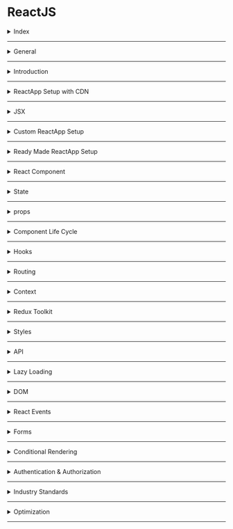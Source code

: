 # ReactJS


<details>
<summary>Index</summary>

## Index
* General
* Introduction
* ReactApp Setup with CDN
* JSX
* Custom ReactApp Setup
* Ready Made ReactApp Setup
* React Component
* State
* props
* Component Life Cycle
* Hooks
* Routing
* Context
* Redux Toolkit
* Styles
* API
* Lazy Loading
* DOM
* React Events
* Forms
* Conditional Rendering
* Authentication & Authorization
* Industry Standards
* Optimization

</details>

---

<details>
<summary>General</summary>

## General

### Emmet
* Emmet is a tool that helps developers write and edit code faster. 
* It provides shortcuts that expand into full blocks of code with a simple command.
* Show the Suggestions: __ctrl + spacebar__
![Emmet](./assets/Emmet/emmet.png)

### Chrome Shortcuts : 
`ctrl + shift + j => open console `
`F12 => close console`

</details>

---

<details>
<summary>Introduction</summary>

## Introduction

### ReactJS
* __ReactJS__ is an open-source JavaScript library. It was developed by Facebook. 
* React code written by Facebook developers, and maintained by Facebook.
* React is used to building __User Interfaces__.  
* we can create __Single Page Applications (SPA)__ by using ReactJS.
* React allows us to create __reusable components__ and __Composable Components__. 
* React at the end of the day is just Javascript.

### Advantages of ReactJS
 * Open Source
 * Easy to Learn
 * Large Community
 * SPA Applications
 * Reusable & Composable components
 * Virtual DOM

### React Version
* Now I am using latest version.
* `react@18.2.0`

### How can you confirm React is a Javascript Library?
* React Code is written in Javascript.
* React CDN code is plain JavaScript, so ReactJS is a JavaScript library.
* This is React CDN code -> You can observe the entire code in JS.
![React CDN](./assets/Introduction/react-cdn-code.png)

</details>

---

<details>
<summary>ReactApp Setup with CDN</summary>

## ReactApp Setup with CDN

### Running Javascript in HTML
* We can run JavaScript in HTML using the HTML `<script>` element. It is used to include JavaScript in HTML.
* Here the __type__ attribute specifies the type of the `<script>`.

```html
<!DOCTYPE html>
<html>
<head>
    <title>My Web Page</title>
</head>
<body>
    <div id="root"></div>

    <!-- JS Code -->
    <script type="text/javascript">
        const rootElement = document.getElementById("root");

        const element = document.createElement("h1");
        element.textContent = "Hello World!";
        element.classList.add("greeting");
        console.log(element);

        rootElement.appendChild(element);
    </script>

</body>
</html>
```

### Running External Javascript in HTML
* To include an external JavaScript file in HTML, we can use the HTML `<script>` element with the attribute `src`.
* The __src__ attribute specifies the path of an external JS file.

```html index.html
<!DOCTYPE html>
<html>
<head>
    <title>My Web Page</title>
</head>
<body>
    <div id="root"></div>

    <!--JS Code-->
    <script type="text/javascript" src="./index.js"></script>

</body>
</html>
```

```js index.js
    const rootElement = document.getElementById("root");

    const element = document.createElement("h1");
    element.textContent = "Hello World!";
    element.classList.add("greeting");
    console.log(element);

    rootElement.appendChild(element);
```

### ReactJS with CDN
__CDN__ stands for __Content Delivery Network__  

* React CDN code is plain JavaScript, so ReactJS is a JavaScript library.
* With React CDNs, browsers understand ReactJS.

```html 
    <!--CDN Links-->
    <script crossorigin src="https://unpkg.com/react@18/umd/react.development.js"></script>  <!--React-->
    <script crossorigin src="https://unpkg.com/react-dom@18/umd/react-dom.development.js"></script> <!--ReactDOM-->
```
* Now we can Write ReactJS code in external js file.

### Why two CDN files?
   * React not only works on browsers, it also works on mobile phones as __React Native__.
   * React works on different places.  

### React Element
* `React.createElement()` method used to create an element using ReactJS.  
* It is similar to the `document.createElement()` method in regular Javascript.
* Syntax : `React.createElement(type, {attributes}, children)`
* type => tag names => `h1`, `div`
* attributes => `className`, `onClick`, `id`
* children => `"Hello World"`, `<h1>Hello Universe</h1>` 
* attributes and children are optional.

```js 
// Heading Element
const Heading = React.createElement("h1", {className: 'greeting'}, "Hello World")
```

### ReactDOM
* __ReactDOM__ connects React to the RealDOM.
* __ReactDOM__ React to interact with the Real DOM.
* `ReactDOM.render()` displays a React element.
* Syntax : `ReactDOM.render(reactElement, container); `

reactElement => What to render 
container => where to render

![ReactDOM](./assets/React%20Setup%20with%20CDN/ReactDOM.jpg)

#### Example 

```js 
/*
// html code

<div id="root">
	<div class="parent">
		<div class="child">
			<h1 class="greeting">Hello World!</h1>
			<h1 class="greeting">Hello Universe!</h1>
		</div>
	</div>
</div>

*/

// what to render => // (type, {attributes}, children)
const heading1 = React.createElement(
	'h1',
	{ className: 'greeting' },
	'Hello World!',
);
const heading2 = React.createElement(
	'h1',
	{ className: 'greeting' },
	'Hello Universe!',
);
const child = React.createElement('div', { className: 'child' }, [
	heading1,
	heading2,
]);
const parent = React.createElement('div', { className: 'parent' }, child);
console.log(parent); // Object

// where to render
const rootElement = document.getElementById('root');

// Create root
const root = ReactDOM.createRoot(rootElement); // It creates the VirtualDOM

// Render
root.render(parent);

```

</details>

---

<details>
<summary>JSX</summary>

## JSX
__JSX__ stands for __JavaScript XML__
* ReactJS introduced a new HTML-like syntax named __JSX__ to create elements. So, JSX makes developers life easier.
* JSX allows us to write HTML-like Syntax in JavaScript without any `React.createElement()` method.
* Web browsers can only read regular JS.
* Browser cannot understand JSX.
* JSX needs to be converted to the regular JS by using __Babel__.
* We can insert the dynamic variable in JSX, but not in HTML.

```js
// JSX Syntax
const element = <h1 className="greeting">Hello World!</h1>;
```

![JSX](./assets/React%20Setup%20with%20CDN/JSX.png)

### Babel
* Babel is a JavaScript transpiler.
* Babel converts JSX into Javascript functions that understand the React. 
* React elements are converted into Regular JS.
* We can write a React component without using JSX also.
* Flow : JSX => React.createElement() -> Object => HTML code

![Babel Workflow](./assets/React%20Setup%20with%20CDN/01-babel.png)

![Babel](./assets/React%20Setup%20with%20CDN/02-babel.png)

```js
// BABEL CDN
<script src="https://unpkg.com/@babel/standalone/babel.min.js"></script>
```

```js 

// Without JSX
const Heading = React.createElement(
	'h1',
	{ className: 'greeting' },
	'Hello World!',
);
```

```js 

// With JSX
const Heading = <h1 className="greeting">Hello World!</h1>
```

### JS Code in JSX
we can use curly braces `{}` to write any JS code inside __JSX__.

```js 
 {/* Single line JSX Comment*/}

{/* 
Multiline JSX Comment
Multiline JSX Comment
*/}

const number = 27;
const calculation = <h1>{100+200}</h1>
const dynamicVariable = <h1>{number}</h1>
const templateLiteral = <h1>{`My age is ${number}`}</h1>

```

### React Fragment 
* __Fragment__ is used to return multiple elements from a React component.
*  __Fragment__ is used to group a list of children without adding extra node to the DOM.  
* The __Fragment__ is an alternate way to return a single JSX element. 
* `<></>` is the shorthand tag for `React.Fragment`. 
* The only difference between `<React.Fragment></React.Fragment>` and `<></>` is that the `<></>` does not support the `key` attribute.

![Fragment](./assets/React%20Setup%20with%20CDN/Fragment.png)

```js 
return (
<React.Fragment>
    <Header/>
    <Body/>
    <Footer/>
</React.Fragment>
)

```

```js 
return(
<>
    <Header/>
    <Body/>
    <Footer/>
</>
)

```

```js 
return(
<>
    <Header/>
    <>
        <SideBar>
        <Body/>
    </>
    <Footer/>
</>
)
```

</details>

--- 

<details>
<summary>Custom ReactApp Setup</summary>

## Custom ReactApp Setup

### npm
* `npm` is a packages' manager.
* Generally we can say  __node package manager__, but it has no abbreviation.
* npm is a standard central repository for all the node packages.
* we can easily install any __Node.js__ package by using the `npm` command followed by the name of the package.  
* Example : `npm install react`

### Local __npm__
* Local `npm` helps in managing our React project __dependencies__ by creating a `package.json` file. 
* This `package.json` file contains information about our project and the specific packages it depends on. 
* It keeps track of the package versions used in our project.
* we use __Local npm__ because we want a lot of packages in our ReactApp.
* `npm` simplifies the process of installing and managing packages in our Node.js projects.

### ReactApp Setup
1. Local `npm` setup   
   - `npm init` : This command allows you to provide your own configuration for create `package.json` file.
   - `npm init -y` : This command automatically creates the `package.json` file with default settings, skipping the custom configuration. 
2. `package.json` 
   - This file is mandatory for every project.
   - It is automatically created after `npm` setup.
   - It is used to manage information about the ReactApp, such as its name, version, dependencies, and more.
3. install `DevDependencies`
    - DevDependencies are dependencies required for development purposes only.
    - `DevDependencies` should contain modules/packages a developer needs during development.
    - These packages are necessary only while you are developing your project, not necessary on production.
    - such as, `parcel, webpack, vite`.
    - Example : `npm install -D parcel`
4. install `Dependencies`
   - Dependencies are the normal dependencies required for the ReactApp to work.
   - `npm install react` 
   - `npm install react-dom`   
5. `package-lock.json`
   - It is automatically created after dependencies installation.
   - It maintains the exact versions of dependencies.
   - It also keeps track of all the exact versions of the dependencies used in the ReactApp.
6. commands
    - The `npm install` command is used to recreate the node_modules directory.
    - It reads the `package.json` file and installs all the required packages mentioned in the file.
 

### Versions 
In the `package.json` file, the ~ and ^ symbols are used to define the version ranges for the packages installed.

**~** or **^** in `package.json` file : 
* The tilde (~) operator updates you to all future patch versions within the same minor version. It won't increment the minor version but allows for updates within that minor version.
* The caret (^) operator updates you to all future minor and patch versions, without incrementing the major version.

For example  in `package.json` file:


 ```js
"devDependencies": {
    "parcel": "~2.10.3" // ~ => Automatically updates to future patch versions within the same minor version, e.g., 2.10.4, but not 2.11.0
    "parcel": "^2.10.3" // ^ => Automatically updates to future minor versions within the same major version, e.g., 2.11.0, but not 3.0.0
    "parcel": "2.10.3" // ~ => No Automatically updates.

}
```

### npx
* `npx` is a tool that comes with `npm`, when you installed npm above 5.2.0 version then automatically `npx` will be installed. It is a npm package runner that can execute any package that you want from the npm.
* `npx` command is used to execute the package.
* Example : `npx parcel index.html`

### node_modules
* `node_modules` folder like a cache for the external modules that your project depends upon.
* The `npm install` command is used to recreate the node_modules directory using the `package.json` file.
* When you `npm install` them, they are downloaded from the web and copied into the node_modules folder and Nodejs is trained to look for them there when you import them(without a specific path).
* Here we can store all the superpowers.
* `Don't push node_modules`in GitHub because it contains lots of files(more than 200 MB), it will cost you memory space.
* we don't put "node_modules" into git, because our `package-lock.json` file have sufficient information to recreate node_modules.  
`package-lock.json` file keep & maintain the versions of everything in node_modules.

### Scripts 
  * server start
     - we can add key for avoiding every time start server `npx parcel index.html`.
     - `"start" : "npx parcel index.html"`
     - Now we can start the server with `npm run start` or `npm start`.
  * App build 
      - `"build": "npx parcel build index.html"`  
      - Now we can build the app with `npm run build`.  	
  * `npx = npm run`  
```js 
   "scripts": {
		"start": "parcel index.html",
		"build": "parcel build index.html",
		"test": "jest"
	},     
```

### stop the server
   - `ctrl + c`

### .gitignore
* Anything which can be auto-generated should be put inside `.gitignore file`.  
* The `.gitignore file` is a text file that tells `Git` which files or folders to `ignore` in a project during commit to the repository.  
* For example, For security, the security key files and API keys should get added to the `.gitignore`.

The entries in this `.gitignore` file can also follow a matching pattern.

```bash
# is used to add comments to a .gitignore file

* is used as a wildcard match
/ is used to ignore pathnames relative to the .gitignore file
```

```bash
# Ignore node_modules folder
node_modules

# Ignore all text files
*.txt

# Ignore .env file
.env

```

### package-lock.json
* `package-lock.json` is a file that helps future developers and automated systems to easily download and install the same dependencies as your project.
* It also allows you to switch to previous versions of the dependencies without actually saving changes to the node_modules folder.
* The `package-lock.json` file contains important information about the dependencies and their specific versions used in your project. If you modify or delete this file, it can cause problems with the dependencies when deploying your project in the production environment. It's best not to modify the package-lock.json file because __npm__ automatically handles it for you to ensure the correct dependencies are installed.

### What is the `dist` folder?
we run command `npx parcel index.html` this will create a faster development version of our project & serves it on the server.  
The /dist folder contains the minified version of your source code that is used in production for web applications.  It includes all the necessary files and modules that have been optimized and made as small as possible. This folder holds the final code that is ready to be deployed and used by users.  
`npx parcel build index.html` it creates a lot of things, like minify your file. 
* parcel will build all the production files to the dist folder.

### What is `browserslist`?
`Browserslist` is a tool that allows specifying which browsers should be supported in your frontend app by specifying "queries" in a config file. It's used by frameworks/libraries such as React, Angular and Vue, but it's not limited to them.

### parcel 
* parcel is basically a bundler.  
* It is bundle our application. 
* It takes all your files and bundle into one file.

### App Example 

```js 
import React from 'react';
import ReactDOM from 'react-dom';

// what to render
const parent = (
	<div class="parent">
		<div class="child">
			<h1 className="greeting">Hello World!</h1>
			<h1 className="greeting">Hello Universe!</h1>
		</div>
	</div>
);
console.log(parent); // Object

// where to render
const rootElement = document.getElementById('root');

// Create root
const root = ReactDOM.createRoot(rootElement);

// Render
// The `ReactDOM.render()` method returns only one element in render.
root.render(parent);

```

</details>

--- 

<details>
<summary>Ready Made ReactApp Setup</summary>

## Ready Made ReactApp Setup
Creating a real-world application involves a lot of setup because a large number of components need to be organized.
1. create-react-app
2. create-vite

### Create React Application
1. Install `Node.js` from the official website.
2. Install Create React App globally
    * `npm install -g create-react-app`
3. Create a new React project
    * `npx create-react-app myapp`
    * It generates a ready-made React application setup.
4. Navigate to the project folder
    * `cd myapp`
5. Start the development server 
    * `npm start`
6. Now you can work on your React Project


### Bundler 
* Bundlers are tools that help manage and combine different pieces of JavaScript code. 
* To use a tool or library in our code, we need a package manager like `npm` or `yarn`.  

`npm install webpack --save-dev`
`npm install parcel --save-dev`

In React, to get external functionalities, we use Bundlers.  
1. Parcel
2. Webpack -> Create React App
3. Vite -> React Vite

#### Common Bundler Features
1. Local Server => It creates a Local server 
2. Port Number
3. Tree Shaking
4. Minification
5. HMR (Hot Module Reload) -> File Watcher Algorithm
6. Bundling -> Dev Build
7. Error Suggestions
8. Image Optimization
9. Clearing our code
10. Caching - Faster Builds =>  Super Fast build algorithm
11. Compatible with older version of browser 

### Tree Shaking 
* `Tree shaking` is process of removing the unwanted code that we do not use while developing the application. 
* Tree shaking is a dead code elimination technique that is applied when optimizing code.
* Example :  We are importing a library which has a lot of functions (20 functions). then, all those 20 functions will come into your code. But in my app, I may want to use only 1 or 2 out of it.  
* Here Parcel will ignore all the unused code.

![Tree Shaking](./assets/Ready%20Made%20ReactApp/01-tree-shaking.jpg)  

### Minification 
* Minification is the process of making your code and markup smaller by removing unnecessary spaces, line breaks, and other characters that are not essential for the code to run correctly. It aims to reduce the size of the files to optimize website performance and improve loading times.
* When you write code or markup for a website or a script file, you typically use indentation, line breaks, and comments to make it more readable and understandable for yourself and other developers. However, when the code gets sent over the internet to the user's browser, all of these extra characters are not necessary for the browser to understand and execute the code.

![Minification](./assets/Ready%20Made%20ReactApp/02-minification.png)

### HMR (Hot Module Reload)
* `HMR (Hot Module Replacement)` - adds, or removes modules while an application is running, without a full page reload.
* There is `File Watcher Algorithm` (Written in C++). It keeps track of all the files which are changing realtime & it tells the server to reload.  

![HMR](./assets/Ready%20Made%20ReactApp/03-hmr.webp)

### Bundling
Take all JS files and convert into single JS file

![Bundling](./assets/Ready%20Made%20ReactApp/04-bundling.png)

### What is the `dist` folder?
* we run command `npx parcel index.html` this will create a faster development version of our project & serves it on the server.  
* The /dist folder contains the minified version of your source code that is used in production for web applications. It includes all the necessary files and modules that have been optimized and made as small as possible. This folder holds the final code that is ready to be deployed and used by users.  
`npx parcel build index.html` it creates a lot of things, minify your file. and "parcel will build all the production files to the dist folder".

</details>

---

<details>
<summary>React Component</summary>

## React Component
* A Component is a normal JS function that returns a JSX element. 
* At the end of the day, any component is a JavaScript object.

```js 
// Component
const Welcome = () => <h1 className="message">Hello World</h1>;
```

* Generally developers are used Component name as PascalCase.
* PascalCase is recommended for naming convention of Component.

### Call the Component

```js
// Return JSX
return (
    <div>
        {Welcome()}
        <Welcome/>
        <Welcome></Welcome>
    </div>
 
)

```

### Call the Element

```js 
const myElement = <h1>Hello World</h1>;
const number = 27;
	// Return JSX
	return (
		<div>
			{/* ----- React Element Calling ----- */}
			{myElement}
			
			{/*----- JScode in JSX-----*/}
			{number}
			<h1>{number}</h1>
			<h1>{`My age is ${number}`}</h1>
			{console.log('Hello JS Code')}
		</div>
	);
```

### Export/Import
* In __ES6__, the `export` and `import` keywords are used to write JS code one file and use it in another file.
* __ES6__ provides `export` a module and `import` in another module to use it.   

1. Default Export/Import
    - `export default MyComponent`; 
    - `import MyComponent from "./path"`;
2. Named Export/Import
    -   `export const MyComponent1 = <h1>MyComponent</h1>;`
    -   `import {MyComponent} from "./path";`
3. __as__ import 
   - `import {MyComponent as Heading} from "./path"`;  
   - In `*`, it is used to import the whole module as a component and access the components inside the module.

```js
// MyComponent File
export const MyComponent1 = () => {}
export const MyComponent2 = () => {}
export const MyComponent3 = () => {}
``` 

```js
import * as MainComponents from "./MyComponent";

return (
    <MainComponents.MyComponent1 />
    <MainComponents.MyComponent2 />
    <MainComponents.MyComponent3 />
)

```

### We can use `Named export` and `Default export` together.
```js
export const MyComponent1 = () => {}
export const MyComponent2 = () => {}

const MyComponent = () => {}

export default MyComponent;
```

```js
import MyComponent, {MyComponent1, MyComponent2} from "./MyComponent";
```

### Reusable Component
A Component is a piece of code that can be used in various parts of an application.
* We can write Component once and use it multiple times.
* We can use number of times of same component.

```js 
// Import External Components
import Child from './components/Child'

const Parent = () => (
    <div>
        <Child greeting="Hello" name="Praveen Ande"/>
        <Child greeting="Hello" name="Brenden Eich"/>
    </div>
)

// Default Export 
export default Parent;

```

```js 
const Child = (props) => {
// props object Destructuring
const {greeting, name} = props;

// Return JSX 
return (
       <div>
          {greeting} {name}
       </div>
  );
};
```

### Composable Component
If one Component is used inside another Component. Then it is called Component Composition.

```js 
import MyComponent from "./MyComponent";

return (
    <div>
        <MyComponent/>
        <MyComponent/>
        <MyComponent/>
    </div>
)
```

### HOC
__HOC__ stands for __Higher Order Component__  
A __Higher Order Component__ is function that takes a component and modify some changes and returns it as a new component.

```js 
import React from 'react';

// Header component
const Header = () => <h1>This is a header</h1>;

// Define a higher-order component
const withRedColor = (Component) => {
    return () => (
        <div style={{ color: 'red' }}>
            <Component />
        </div>
    );
};

// Usage
const RedHeader = withRedColor(Header);

```

### Pure Function
In Javascript, when functions returns same output when same input is passed is called Pure functions. It is like returning same data for same input. So in pure function output only depend on its input arguments. Pure functions does not produce any side effects as well.

```js
function Add(num1, num2){
  return num1 + num2;
}

let output = Add(1,2);
console.log(output);  // 3
```

### Pure Component
* We know that in React we can create a component in two different ways that one is __Class component/ Stateful component__ and another is __Functional component/Stateless__ component.  
* A React component can be considered pure if it renders the same output for the same state and props.
* Pure component does not give any side effects.
* We can convert component to pure component as below:

* For __class components__ react provides `React.PureComponent` base class.
* For __Functional component__ react provides `React.memo`.

### React.PureComponent
Now, by extending `PureComponent` instead of `Component`, this class benefits from the default `shouldComponentUpdate` method provided by PureComponent, which performs a shallow comparison of __props__ and __state__ to determine if a re-render is necessary. In this specific example, since the name state doesn't change during the changeName method, the PureClassComponent won't re-render unnecessarily.

```js
import React, { PureComponent } from "react";

class PureClassComponent extends PureComponent {
  constructor() {
    super();
    this.state = {
      name: "React JS"
    };
  }
    
  // Methods  
  changeName = () => {
    this.setState({ name: "React JS" });
  };

  render() {
    console.log("PureClassComponent -- Render method called");
    
    // Return JSX
    return (
      <div>
        <p> Name is : {this.state.name} </p>
        <button onClick={this.changeName}>Change Name</button>
      </div>
    );
  }
}

export default PureClassComponent;

```

### React.memo
* `React.memo` is similar to `React.PureComponent` and it is for functional component instead of class component. 
* It memoize the Component. The Component is re-recreated when props or state of the Components Updated. 
* you can avoid re-rendering when the same props and state of the Component.
* The `memo` function is used for memoizing functional component to prevent unnecessary renders.

```js 
import React, { memo } from "react";

const MyComponent = ({ name = "Default Name" }) => {
  return (
    <div>
      {console.log("MyComponent render")}
      <label>
        <b>{name}</b>
      </label>
    </div>
  );
};

export default memo(MyComponent);

```

### Types of Components
1. __Class__ Component
2. __Functional__ Component

#### Class Component
* We create a Component by using classes.
* If class name starts with Capital letter then only react treats as Component otherwise react treats as HTML Element.
* The component name should always be in the pascal case.
* Class Component we can call as **stateful** Component.
* A class component requires you to extend from React `Component` and create a `render` method that returns a JSX element.

```js
// The `extends` keyword is used to inherit methods and properties from the `React.Component`.
import { Component } from "react";

class App extends Component {

  // Updating
  render() {

    // Return JSX
    return <div>App Component</div>;
  }
}
```

```js
/* -----> Third Party Packages <----- */
import {Component} from "react"

/* -----> Component <----- */
class ClassComponent extends Component{
    // Initialization
    constructor(props){
        console.log("constructor")
        super(props)
        this.state = {counter:0}
    }

    // Mount
    componentDidMount(){
        console.log("componentDidMount method")
    }

    // Update
    componentDidUpdate(){
        console.log("componentDidUpdate method")
    }

    // Unmount
    componentWillUnmount(){
        console.log("componentWillUnmount method")
    }

    // Methods
    handleIncrement = () => {
        console.log("---custom handleIncrement method")
        this.setState((prevState) => ({counter:prevState.counter+1}))
    }
    
    // render
    render(){
        console.log("render method")
        // State destructuring
        const {counter} = this.state

        // return JSX
        return (
        <div>
            <h1>I am ClassComponent</h1>
             <div>
                <span>{counter}</span>
                <button onClick={this.handleIncrement}>counter</button>
                </div>
        </div>
        )
    }
}

/* -----> Export <----- */
export default ClassComponent

```

#### Functional Component
  * A functional component is just a JavaScript function that accepts props as an argument and returns a React JSX element.
  * There is no render method used in functional components.
  * If component have don't have any state, then It is called Stateless component.
  * React lifecycle methods `(constructor, componentDidMount, componentWillUnmount, render ...etc.)` cannot be used in functional component.

```js 
const App = () => {
  
  // Return JSX
  return (
    <div>App Component</div>
  )
}
```


```js
import React, { useState, useEffect } from 'react'

const FunctionalComponent = () => {
  console.log("FunctionalComponent render");

    // State
    const [count, setCount] = useState(0)

    // Effect
    useEffect(() => {
      console.log("mount & update")

      return () => {
        console.log("unmount or before next update")
      };
    }, [count])

    // Methods
    const handleIncrement = () => {
      console.log("handleIncrement button")
      setCount(count + 1)
    }

  return (
    <div>
      I am FunctionalComponent
      <div>
          <span>{count}</span>
          <button onClick={handleIncrement}>Count</button>
      </div>
    </div>
  )
}

export default FunctionalComponent

```

</details>

---

<details>
<summary>State</summary>

## state
* State is created and managed within the component, similar to a variable declared within the function.
* State is used to store the component's data that changes over time.
* We can update state 
  - `setState` method in class Component
  - `const[name, setName] = useState` hook in Functional Component
* when the state changes, automatically the component re-renders.
* If we try to update the state directly then it won't re-render the component.
* state should be immutable

### setState
* `setState()` method is a class component method.
* The setState is a method to modify the current state.
* When the state object changes, the component re-renders.

```js 
// Initialization
  constructor(props){
        super(props)
        this.state = {count:0}  // When the state object changes, the component re-renders.
    }

// Methods
    onIncrement = () => {
        // updating state
        this.setState((prevState) => ({count:prevState.count+1}))  // Function as an argument
    }

    onReset = () => {
		// updating state
        this.setState( {count:0} )  // Object as an argument
    }

```

### setState() callback function
The `setState()` method is a asynchronous, it takes an optional callback parameter that can be used to make updates after the state is changed.

```js  
this.setState({key1:value1}, callback)
```

### React Batch Updating
React combines multiple `setState()` calls into single update.

```js 
import { Component } from "react"

class App extends Component {
  state = { count: 0 }

  onIncrement = () => {
    this.setState((prevState) => ({ count: prevState.count + 1 }))
    this.setState((prevState) => ({ count: prevState.count + 1 }))
    this.setState((prevState) => ({ count: prevState.count + 1 }))
  }

// when you click on the Increase button only one time render will be triggered.

  render() {
    const { count } = this.state
    console.log("render() called")
    return (
      <>
        <p>Count {count}</p>
        <button onClick={this.onIncrement}>Increase</button>
      </>
    )
  }
}

export default App
```

`output : count is 3`

</details>

---

<details>
<summary>props</summary>

## props
* `Props` stands for __Properties__.
* We can pass information from __Parent Component__ to __Child Component__ by using props.
* props are just normal arguments.
* In functions, It is like pass arguments to a function.
* In Component, It is like pass properties to a component.
* props are used in React to pass data from one component to another (from a parent component to a child component).
* The child component accept props as parameters and can be accessed directly.
* Child Component can't change the props.
* props are immutable. A component cannot change the props.
* props are read-only.

```js 
// Import External Components
import Child from './components/Child'

const Parent = () => (
<div>
    <Child greeting="Hello" name="Praveen Ande"/>
    <Child greeting="Hello" name="Brenden Eich"/>
</div>
)

// Default Export 
export default Parent;

```

```js 
const Child = (props) => {
// props object Destructuring
const {greeting, name} = props;

// Return JSX 
return (
    <div>
        {greeting} {name}
    </div>
);
};

// Default Export
export default Child;
```

### Prop Drilling
* Prop Drilling is a process in which Props are passed from one Component to another Component that does not need the data but only helps in passing it through the tree.

* Example : 
We have grand, parent, and child components. In this scenario, we want to pass props from the grand to the child. However, the parent component acts as a mediator, receiving props from the grand and passing them to the child.

![Prop Drilling](./assets/props/prop-drilling.jpg)

### `key` prop in listItem
* A `key` is a special attribute you need to include when creating list of elements in React. Keys are used in React to identify which item in the list is changed, updated, or deleted.
* Otherwise, React cannot understand which item is newly added or removed or modified.
* without key property react re-render the all the list items.
* Most often, we would use IDs (uniqueNo) from our data as keys.
* We tell the difference among its siblings of list.

```js 
  return (
    <ul>
      {items.map((item, index) => (
        <li key={index}>{item}</li>
      ))}
    </ul>
  );
```

* Don't use __index__ as a key. please use __unique id__.
* Yes, we can use the `index as keys`, but it is not considered as a good practice to use them because if the order of items may change.

### defaultProps
`defaultProps` is a property in React Component used to set default values for the props.
This is similar to adding default parameters to the function.

```js 

/* -----> Components <----- */

const Welcome = (props) => {
    const {greeting, name} = props

    // return JSX
    return(
        <div>
            <h1>
                {greeting}, {name}
            </h1>
        </div>

    )
}

/* -----> Default Props <----- */
Welcome.defaultProps = {
    name: "Praveen",
    greeting: "Hi"
};


/* -----> Default Export <----- */
export default Welcome;

```

### props are De-Structured on Fly 

```js
const App = () => {
  return (
    <div className="App">
      <MyComponent name="Praveen" age={20}/> {/* name and age are props */} 
    </div>
  )
}
```

```js
// Destructure on Fly
const MyComponent = ({name, age}) => {
return (
    <h1>{name}</h1>
    <h1>{age}</h1>)
}
```

### children prop
`Children` is a prop that allow you to pass components as data to other components. The data between component's __opening__ and __closing__ tag will be passed to other component as children prop.

```js 
const Message = (props) => {
const first = props.children[0]
const last = props.children[1]
return (
   <div>
      {first}
      {last}
  </div>
);

}

export default Message
```

```js 
import Message from './components/Message';

const App = () => (
  <Message>
    <span>Hello</span>
    <span>World</span>
</Message>
)

export default Message
```

### Unidirectional
* The data flow of React is a Unidirectional data flow.
* Unidirectional data flow means a __one-way__ data flow where the data has only one way to be passed to all the child components.
* It means only one component can maintain and update the `state`. The state is passed to the child components through props.
* To update the state when an event trigger in a child component
* we can't directly change the props in child components.
* Props are read-only.

Some of the advantages of Unidirectional data flow are:
* we have more control over the data
* Easier to debug as we know what data is coming from where

![Unidirectional Data Flow](https://res.cloudinary.com/dwrwbjd3h/image/upload/v1711017660/portfolio/markdown/react/dataflow.webp)

</details>

---

<details>
<summary>Component Life Cycle</summary>

## Component Life Cycle
__Component Life Cycle__ is a different Stages of the Component during its existence.
![Class Component Life Cycle](https://res.cloudinary.com/dwrwbjd3h/image/upload/v1711017681/portfolio/markdown/react/Life_Cycle.png)

### Component Stages
1. Mounting
2. Updating
3. Unmounting

#### Mounting
In the Mounting Stage, the instance of a component is created and inserted into the RealDOM.

#### Updating
In Updating Stage, the component is updated whenever there is a change in the component's state. 

#### Unmounting
In Unmounting Stage, the component instance is removed from the RealDOM. 

### React phases
1. render phase => creating the virtual DOM => constructor + render
2. commit phase => Updating the real DOM in a single batch.

### Class Component Life Cycle methods
It is How the class based component in mounted on the Real DOM.  

1. constructor => initialize the properties and state
2. render => return JSX
3. componentDidMount => after component mounted => Initial render
4. componentDidUpdate => after first render & every state update
5. componentWillUnmount => after component unmounted

### Life Cycle Methods Flow
* Mounting Phase
  - constructor()
  - render()
  - componentDidMount ()
* Updating Phase
  - render()
  - componentDidUpdate()
* Unmounting Phase
  - componentWillUnmount()

#### constructor()
The `constructor()` method is used to setup the initial state and initialize the instance of properties.
  
```js 
constructor(props){
super(props);
this.state = {key:"value"}
}
```

#### render()
* The `render()` method is used to return the JSX that is displayed in the UI.
* If more than one JSX element is to be rendered, then they must be grouped using a container element or use React fragment.
* The `render()` is called whenever there is a change in the component's state.

#### componentDidMount()
The `componentDidMount()` method allows us to execute the React code After Initial render (placed in the DOM).
Examples : make API calls, Timers

#### componentWillUnmount()
The `componentWillUnmount()` is invoked immediately before a component is unmounted or destroyed. All the cleanup activities are performed in this method. 
The `componentWillUnmount()` is useful for the cleanup of the application when we switch routes from one place to another. 
Example : clearInterval, clearTimeout, Canceling network requests

</details>

---

<details>
<summary>Hooks</summary>

## Hooks
React Component -> Normal JS Function
React Element -> Normal JS Object
React Hook -> Normal JS FUnction with superpowers

### React Hooks Theory
* In React version 16.8, React introduced a new pattern called Hooks. 
* React Hooks are Normal JS Utility Functions.
* with the help of Hooks we can add __state__, __context__ and __lifecycle__ methods to the Functional Component.

#### React Hooks Advantages
* Components become simple and easy to understand.
* fewer lines of code.
* No need of switching between class & Function Components.

### React Hooks
1. State
    * useState()
    * useReducer()
2. Side Effects
    * useEffect()
    * useLayoutEffect() 
3. Context
    * useContext()
4. Reference
    * useRef()  
5. Memoize 
    * useMemo()
    * useCallback()
    * Memo()
6. Own Hooks
    * useCustomHook

### Rules of React Hooks 
* You must import Hooks from __"react"__.
* Hooks can only be called inside React function components.
* Hooks can only be called at the top level of a component.

#### useState()
* `useState` hook is used to maintain the local state in Functional Component.
* The `useState` hook is a special function that takes the `initialState` as an argument and `returns an array` of two entries.

`const [state, setState] = useState(initialstate);`

 ```js
	const counterArray = useState(0);
	const counter = arr[0];
	const setCounter = arr[1];
```

```js
import {useState} from "react";
import MyComponent from "./MyComponent"

const Example = (props) => {
  // Local State - Super powerful variable
const [counter, setCounter] = useState(0)

  return <button onClick={()=>setCounter(counter+1)}>click</button>;
}
```

```js 
// value => Independent
setterFunction(nextValue);

// callback => Dependent
setterFunction((prevState) => nextState);
```
* When a state (Data Layer) variable is updated, React re-renders the component. 
* when re-render happens UI layer will change.
* whenever State variables update, react triggers a reconciliation cycle(re-renders the component) 

#### useReducer()
* This is also add Local State to the Component.  
* It used to manage the complex state. 

```js
import {useReducer} from "react"

const Example = (props) => {
  // Local State
const [state, dispatch] = useReducer(reducer, initialValue);

  return <MyComponent/>;
}
```
* when called dispatch functions, It triggers the reducer function and reducer takes 2 arguments currentState and dispatchAction. 
* what we are returning from reducer function that is stored in state.
* Best way to write reducer functions in separate file in Helpers Folder.

```js 
import{ useReducer } from 'react';

const App = () => {

	// Methods
	const counterReducer = (prevState, action) => {
		const { type, payload } = action;
		console.log(type, payload);
		let newState;
		if (type === 'increment') {
			newState = prevState + payload;
		} else {
			newState = prevState;
		}
		return newState;
	};

	// Initialization
	const [counter, dispatchCounter] = useReducer(counterReducer, 0);

	// Return JSX
	return (
		<div >
			<p>counter : {counter}</p>
			<button
				onClick={() =>
					dispatchCounter({ type: 'increment', payload: 1 })
				}
				type="button"
			>
				+
			</button>
		</div>
	);
};

export default App;

```

#### useEffect()
* The `useEffect` Hook is used to Execute Logic after the Component render.
* The `useEffect` Hook allows you to  `eliminate side effects` in your components.
* we can say `useEffect` is combination of `componentDidMount`, `componentDidUpdate`, `componentWillUnmount`.
* `useEffect(callback, [])`
* Example : Making API calls, Timer Functions, ...etc

```js
useEffect(() => {}, [])
// `() => {}` is callback function 
//  `[]` is called a empty dependency array. 

```

```js 
useEffect(() => {
	console.log("I run every-time when this component re-renders")
});
```

```js
useEffect(() => {
	console.log("I Only run once (When the component gets mounted)")
}, []);
```

```js
useEffect(() => {
	console.log("I run every-time when any change in conditions")
}, [condition1, condition2]);
```

**Example** : 

```js  
import {useState, useEffect} from 'react'

const Clock = () => {
  const [date, setDate] = useState(new Date())

  useEffect(() => {
    const timerId = setInterval(() => {
      setDate(new Date())
    }, 1000)
    
    // Return will Execute before component Unmount
    return () => clearInterval(timerId)
  }, [])

  return (
      <p>{date.toLocaleTimeString()}</p>
  )
}

export default Clock

```

#### useLayoutEffect()
* `useLayoutEffect` runs synchronously after a render but before the UI Layer is updated. 
* It means `useLayoutEffect` runs first than `useEffect`
* The `useLayoutEffect` function is triggered synchronously before the DOM mutations are painted. However, the `useEffect` function is called after the DOM mutations are painted.

#### useContext()
we can access __React Context__ Object with `useContext()` hook.

```js 
import React from 'react';
import { useContext } from 'react';

import MyContext from '../../context/MyContext.js';

const Child = () => {

	const { name } = useContext(MyContext);
	console.log(name);
	// Return JSX
	return <div>Child</div>;
};

export default Child;

```

#### useRef()
* The `useRef` Hook is used to update some value in your component, but no need to re-render.
* `useRef` is remembered the value.
* we can access the DOM elements. we can interact with HTML DOM without re-render.

**Types of Variables** :
1. normal variables
2. state variables
3. ref variables

When Update the state, Component will re-render.
* normal variables are reset by re-render when we change state.
* when re-render happens, state variable not be reset.
* when re-render happens, ref variable not be reset.

**Usage of useRef** : 
1. DOM manipulation
2. Memorization 

```js 
const ref = useRef(initialValue)
```

```js 
import { useRef } from 'react';

const App = () => {
	console.log('App Component');
    
    // select the Element
	let heading = useRef(null);
	console.log(headingElement);

	// Return JSX
	return (
		<div>
			<h1 ref={heading} className="in-active">
				This Heading Tag
			</h1>
			<button
				type="button"
				onClick={() => {
					// the component will not re-render when changes done with useRef
					heading.current.classList.toggle('active');
					heading.current.classList.toggle('in-active');
				}}
			>
				Click
			</button>
		</div>
	);
};

export default App;

```

#### useMemo
* `useMemo` Hook memoize the Heavy Operation result.
* `useMemo` Hook increases the performance of your application.
* When the component is re-rendered, the callback function will be executed when the values in the dependency array change.
* It stops the function execution when same dependency array values of re-render.
  
```js
const memozedValue = useMemo(heavyCalculationFunction, [dependencies])
```

```js 
import React from 'react';
import { useMemo, useState } from 'react';

const App = () => {
	console.log('App Component');

	const [isDone, setIsDone] = useState(true);

	let a = 10;
	let b = 20;

	// Methods
	const sum = (num1, num2) => {
		console.log('sum Method'); // Look Here
		return num1 + num2;
	};

	let result = useMemo(() => {
		console.log('useMemo Call'); // Look Here
		const add1 = sum(a, b);
		return add1;
	}, [a, b]);

	console.log(result);

	// Return JSX
	return (
		<div>
			<button
				type="button"
				onClick={() => {
					setIsDone(!isDone);
				}}
			>
				Update State
			</button>
		</div>
	);
};

export default App;

```

#### useCallback()
* `useCallback` Hook memoize the Function Definition.
* `useCallback` Hook increases the performance of your application.
* When the component is re-rendered, the callback function will be re-created when the values in the dependency array change.
*  using `useCallback` to prevent unnecessary re-creation of the function on each render.
* useMemo(fn, []) => memoize the Function returned Value
* useCallback(fn, []) => memoize the Function Definition

```js 
const cachedFn = useCallback(fn, [dependencies])
```

```js 
import { useCallback, useState } from 'react'

let fnCount = new Set();

const CallbackHook = () => {

    const [isDone, setIsDone] = useState(true)

    const fn = useCallback(() => {
        console.log("Hello World")
    }, [])

    fnCount.add(fn)

    console.log(fnCount)

    return (
        <div>
            <button onClick={() => setIsDone(!isDone)}>click</button></div>
    )
}

export default CallbackHook

```

#### memo
* It  memoize the Component. The Component is re-recreated when props or state of the Components Updated.
* This is a Pure Component of Functional Based Component. 

#### Own Hook
* we can create own hooks for Single Responsibility principle. 
* Hooks are utility functions.
* Hooks are basically normal JS functions.
* we should mention `use` word before custom hook for identify a custom hook.
* use is not a mandatory, it is recommended. most of the developers uses the **use** word.
* custom hooks are More Readable and Reusable.

```js  useGetAPIData.js
// Hooks
// Custom Hooks

import { useEffect, useState } from 'react';

export const useGetAPIData = (apiUrl) => {
	console.log('useGetAPIData Custom Hook');
	
	// Local State
	const [data, setData] = useState([]);
	
	/ Methods
	const getData = async (url) => {
		const options = {
			method: 'GET',
		};
		
		const response = await fetch(url, options);
		const data = await response.json();
		setData(data);
	};

	// Mounting
	useEffect(() => {
		getData(apiUrl);
	}, []);

	// Return Data
	return data;
};

```

```js App.js
import React from 'react';
import { useGetAPIData } from './utilities'; // Custom Hooks

const App = () => {
	console.log('App Component');

	const apiUrl = 'https://fakestoreapi.com/products/1';
	const data = useGetAPIData(apiUrl);
	console.log(data);

	// Return JSX
	return <div>Custom Hook</div>;
};

export default App;

```

</details>

---

<details>
<summary>Routing</summary>

## Routing
* In React, routing refers to the process of managing and navigating between different views or pages in a single-page application (SPA). 
* React doesn't come with built-in routing functionality, so developers often use third-party libraries like `react-router-dom` to implement routing in their applications.
* `react-router-dom` is a popular library used for implementing routing in React applications.

### SPA
__SPA__ stands for __single page application__
* __SPA__ enables users to move between different parts of the application without the need of a full page reload. 
* React is mainly used to build single-page applications.
* In a single page application, all URLs are associated with a single HTML page.
* On navigating we only get the additional content(Component => HTML, CSS, JS).
* Single Page Application helps in faster page loading since they load only necessary Component (HTML, CSS, JS) resources on subsequent requests.
* __SPA__ is a web application that dynamically updates the webpage without reloading/refreshing the entire page. 
* All the HTML, CSS, JS are retrieved in the initial load and other data/resources can be loaded dynamically whenever required.

### MPA 
__MPA__ stands for __Multi-page application__
* In a Multi-page application, Every URL is associated with corresponding resources (HTML, CSS, JS).
* The browser downloads these resources when you access them or navigate between URLs.

### Q: What is the difference between `Client Side Routing` and `Server Side Routing`?
A: In `Server-side routing or rendering (SSR)`, every change in URL, http request is made to server to fetch the webpage, and replace the current webpage with the older one.  
In `Client-side routing or rendering (CSR)`, during the first load, the webapp is loaded from server to client, after which whenever there is a change in URL, the router library navigates the user to the new page without sending any request to backend. All `Single Page Applications uses client-side routing`. 

### To implement __routing__, React Router provides various components.
   - BrowserRouter
   - Routes
   - Route
   - Link
   - Navigate
   - withRouter

###  BrowserRouter
To add routing, wrapping all the components with `BrowserRouter`.

### Route
The `Route` Component renders specific UI component when path matches current URL. 

### Link
* Don't use `<a></a>` tag,  because the whole page get reload with anchor tag.
* use `<Link>` component of `react-router-dom`  , you can navigate to other page without reload the full page.
* The `to` prop specifies absolute path.

```js 
import { Link } from "react-router-dom";

const Header = () => {
  return (
    <nav>
      <ul>
        <li>
          <Link to="/">Home</Link>
        </li>
        <li>
          <Link to="/greeting">Greeting</Link>
        </li>
      </ul>
    </nav>
  );
};

export default Header;
```

### Navigate
navigate Component is used to redirect to another path.

```js 
  <Navigate to="/home" replace={true} />
```

### withRouter (older version)
To provide __Routing default properties__ prop to other components, we can wrap it with the withRouter function while exporting it.
`export default withRouter(Header)`

### Route Props
when a component is rendered by the Route, some additional props are passed.
* match
* location
* history

### BrowserRouter 

```js 
/* -----> Third Party Packages <----- */
import React from 'react';
import { BrowserRouter, Route, Routes } from 'react-router-dom';

/* -----> External Components <----- */
import Header from './Layouts/Header';
import FirstPage from './Pages/FirstPage';
import SecondPage from './Pages/SecondPage';
import NotFound from './Pages/NotFound';

/* -----> Styles <----- */
import './App.css';

/* -----> Component <----- */
const App = () => {
	// Return JSX
	return (
		<BrowserRouter>
			<Header />
			<Routes>
				<Route path="/first-page" element={<FirstPage />} />
				<Route path="/second-page" element={<SecondPage />} />
				<Route path="/*" element={<NotFound />} />
			</Routes>
		</BrowserRouter>
	);
};

/* -----> Default Export <----- */
export default App;

```

### createBrowserRouter

```js 
/* -----> Third Party Packages <----- */
import React from 'react';
import { createBrowserRouter, Outlet, RouterProvider } from 'react-router-dom';

/* -----> External Components <----- */
import Header from './Layouts/Header';
import FirstPage from './Pages/FirstPage';
import SecondPage from './Pages/SecondPage';
import MoviePage from "./Pages/MoviePage"
import NotFound from './Pages/NotFound';

/* -----> Styles <----- */
import './App.css';

/* -----> Component <----- */
const App = () => {
	console.log('App');

	// Return JSX
	return (
		<div>
			<Header />
			<Outlet /> {/* Outlet is replaced by the Child Component*/}
		</div>
	);
};

// Routing Configuration
const appRouter = createBrowserRouter([
	{
		path: '/',
		element: <App />,
		children: [
			{
				path: '/first-page',
				element: <FirstPage />,
			},
			{
				path: '/second-page',
				element: <SecondPage />,
			},
            {
                path: '/movies/:movieId', //  Dynamic Path
	           element: <MoviePage />,
            } ,
		],
	errorElement: <NotFound />,
	},
]);

const AppLayout = () => {
	console.log('AppLayout');
	return <RouterProvider router={appRouter} />;
};

/* -----> Default Export <----- */
export default AppLayout;

```

```js
 /* -----> Third Party Packages <----- */
import { useParams } from 'react-router-dom';  
 
    // Access Dynamic path parameters 
	const { movieId } = useParams();

/* -----> Export <----- */
export default Card;

```

### Wrapper Component
 Redirection Logic can be reused by separating out into a React Component called Wrapper Component. Each route will be wrapped with it.

```js  
/* -----> Third Party Packages <----- */
import { Route, Navigate } from "react-router-dom";  // routing Components
import Cookies from 'js-cookie'  // Cookies is used to store data on client-side with expiry duration.

// ProtectedRoute is the Wrapper Component
const ProtectedRoute = (props) => {
    console.log("protectedRoute Wrapper Component")
    console.log(props)
    const token = Cookies.get("jwt_token");
    if (token === undefined) {
        return <Navigate to="/login" replace={true} />;
    }
    return <Route {...props} />;
};

/* -----> Default Export <----- */
export default ProtectedRoute;
```

### Router Default Properties
When a component is rendered through the __route__, some of the additional props are passed.

**They are**:
* __match__: The match object contains the information about the path from which the component is rendered.
* __history__: The history object has some methods to control the navigation in the browser. It also maintains the history of the routes we navigated. Some of the methods to control the navigation are history.push, history.replace, etc.
* __location__: The location object contains the information about the current URL.

#### useHistory
The useHistory hook gives you access to the history instance that you may use to navigate.

```js
import { useHistory } from "react-router-dom";

function HomeButton() {
  let history = useHistory();

  function handleClick() {
    history.push("/home");
  }

  return (
    <button type="button" onClick={handleClick}>
      Go home
    </button>
  );
}
```

#### useParams
useParams returns an object of key/value pairs of URL parameters. Use it to access match params of the current `<Route>`.

```js 
import * as React from 'react';
import { Routes, Route, useParams } from 'react-router-dom';

const ProfilePage = () => {
  // Get the userId param from the URL.
  let { userId } = useParams();
  // ...
}

 const App = () => {
  return (
    <Routes>
      <Route path="users">
        <Route path=":userId" element={<ProfilePage />} />
        <Route path="me" element={...} />
      </Route>
    </Routes>
  );
}
```

</details>

---

<details>
<summary>Context</summary>

## Context

### Application
App has 2 layers
1. Data Layer
2. UI Layer
Here, React Context is the Data Layer.

### Props Drilling
* Prop Drilling is a process in which Props are passed from one Component to another Component that does not need the data but only helps in passing it through the tree.

* Example : 
We have grand, parent, and child components. In this scenario, we want to pass props from the grand to the child. However, the parent component acts as a mediator, receiving props from the grand and passing them to the child.

![Prop Drilling](./assets/props/prop-drilling.jpg)

### React Context (Global State)
* We can handle the Global State Management with React Context.
* React Context is used to avoid prop drilling.
* If we kept the data on global level then we can access anywhere.

```js
import { createContext } from 'react';

const MyContext = createContext({
	name: '',
	onUpdateName: () => {},
});

export default MyContext;
```

```js 
import React from 'react';
import { useState } from 'react';

import Child from './components/Child';
import MyContext from './context/MyContext';

const App = () => {

	const [name, setName] = useState('Ande Praveen');

	const onUpdateName = (updatedName) => {
		setName(updatedName);
	};

	// React ContextObject
	const valueObject = {
		name,
		onUpdateName,
	};

	// Return JSX
	return (
		<div>
			<MyContext.Provider value={valueObject}>
				<Child />
			</MyContext.Provider>
		</div>
	);
};

export default App;

```

#### Access in class component
```js 
	<MyContext.Consumer>
		{(data) => {
			console.log(data);
		}}
	</MyContext.Consumer>
```


#### Access in Functional Component
we can access __React Context__ Object with `useContext()` hook.

```js 
import React from 'react';
import { useContext } from 'react';

import MyContext from '../../context/MyContext.js';

const Child = () => {

	const { name } = useContext(MyContext);
	console.log(name);
	// Return JSX
	return <div>Child</div>;
};

export default Child;

```

### Another Example

#### Access in Functional Component

```js 
import { createContext } from "react";

import "./styles.css";
import MyComponent from "./MyComponent";

export const MyContext = createContext();

export default function App() {
  return (
    <MyContext.Provider value={{ name: "Praveen" }}>
      <div className="App">
        <MyComponent />
      </div>
    </MyContext.Provider>
  );
}

```

```js 
import { useContext } from "react";
import { MyContext } from "./App";

export default function MyComponent() {
  const { name } = useContext(MyContext);
  return (
    <div className="App">
      <h1>Hello CodeSandbox</h1>
      <p>{name}</p>
    </div>
  );
}

```

</details>

---

<details>
<summary>Redux Toolkit</summary>

## Redux
* Redux is a Data Layer.  
* Redux is not a mandatory to manage a Global State.
* Building small app, there is no need to use Redux.  
* Redux is not a part of the **react**. both are separate libraries.
* Redux is used to application is very easy to debug.
* Redux is used to create a global store.
* Redux is not only the library for managing the state.
   - redux -> Global state management
   - zustand -> Global state management

### Redux team
1.  Redux-Toolkit -> Create Store
2. React-Redux -> Share store to across the Components


### Redux-Toolkit (RTK) Setup
* Install `@reduxjs/redux-toolkit` and `react-redux `
* Build our store
* connect store to our App
* create Slice -> add slices to store
* dispatch (action)
* selector => Access Store
* Check in redux dev tools

#### Build Our Store

```js 
/* -----> Third Party Packages <----- */
import { configureStore } from '@reduxjs/toolkit';

/* -----> Slices <----- */
import mySlice from './mySlice';

/* -----> Configuration <----- */
const appStore = configureStore({
	reducer: {
		// combine all slice reducers
		my: mySlice,
	},
});

/* -----> Export <----- */
export default appStore;

```

#### Add global state to APP

```js 
import { Provider } from 'react-redux'
import store from "./store/appStore"

    <Provider store={myStore}>
			<App />
	  </Provider>
```

#### create slice
```js 
/* -----> Third Party Packages <----- */
import { createSlice } from '@reduxjs/toolkit';

/* -----> initial State <----- */
const initialState = { isLogin: true };

/* -----> Slice <----- */
const mySlice = createSlice({
	name: 'cart',
	initialState,
	reducers: {
		// Actions
		changeLogin: (state, action) => {
			state.isLogin = !state.isLogin;
		},
	},
});

/* -----> Export <----- */
export const { changeLogin } = mySlice.actions; // Actions
export default mySlice.reducer; // Reducer

```

#### Access Store 
`useSelector` hook is used  Subscribe to the store. 

```js
import {useSelector} from "react-redux";
const isLogin = useSelector((store) => store.my.isLogin)
```

#### dispatching 
`useDispatch` hook is used dispatch the action to store. 

```js
import {useDispatch} from "react-redux";
import {changeLogin} from "../../store/mySlice"

// dispatch an action 
const dispatch = useDispatch();

return (
	<button type="button" onClick={() => {dispatch(changeLogin(false));}}>
				Off
	</button>
)

```

</details>

---

<details>
<summary>Styles</summary>

## Styles
we can style the React Component by using:
1. Inline
2. custom css file
3. Tailwind
4. styled Components

### Inline Styles

```js 
const styles = {
  paragraph: {
    'fontSize':'10px',
    'color':'#ff0000'
  }

  heading: {
    'fontSize':'24px',
    'color':'green'
  }
}

return (
<p style={styles.paragraph}>This is my first text</p>
)
```

### tailwindcss
website : `https://tailwindcss.com/`
* Disadvantages : we can write more lengthy code in className attribute.

```powershell
npm install -D tailwindcss postcss
npx tailwindcss init
```

```js
// `ctrl + spacebar` : Suggestions
// Dynamic tailwindcss -> use square brackets [] 
<div className="bg-red-400 w-[200px]"></div> 
```

### Styled Components
* Styled Components are one of the new ways to use CSS in modern React. These are used to reuse styles.
* We can use the third-party package `styled-components` to write Styled Components in the React Application.

```js 
import styled from "styled-components";

export const Heading = styled.h1`
  color: "orange";
  font-size: 24px;
  background-color:"green"
`;
```

```js 

import { Heading } from "./styledComponents";

const App = () => <Heading>Hello World</Heading>;

export default App;
```

</details>

---

<details>
<summary>API</summary>

## API
__API__ stands for __Application Programming Interface__

### API integration
The API integration can be defined as the process of creating interaction for two or more APIs to share data and communicate with each other without human interruption.

### axios
* `Axios` is a third-party package for making HTTP requests.
* It is similar to the `fetch` method.

### Component Views ( API )
1. Loading View
2. Success View
3. Failure View

### CORS
* __CORS__ stands for __Cross-Origin Resource Sharing__.  
* CORS is used to calls from one domain to another domain.

Example :
`https://corsproxy.io/?{myapi}`

### Optional Chaining
`Optional Chaining` (`?.`) operator accesses an object's property or calls a function. If the object accessed or function called is `undefined or null` , it returns `undefined` instead of throwing an error.
Example : `data?.card`

### || operator
If there is available it gives, otherwise it gives last item.

```js 
const data = apiData || hardData
```

### Shimmer UI
* There was a research done and earlier people used to saw __spinning__ loaders at first and then suddenly every Card come up. This is bad experience.  
* Human brain don't like to view so many fluctuations in the UI, according to psychology. Psychologist figured out that, instead of spinners empty boxes should be shown. It is a better UI experience for the users.  
* A `Shimmer UI` resembles the page's actual UI, It gives people an idea of what's about to come and what's happening (while UI currently loading) when a page full of content/data takes more than 3 - 5 seconds to load.
* Shimmer UI is a great way for loading the applications. Instead of showing a loading circle we can design a shimmer UI for our application that is good for user experience.

![Shimmer UI](./assets/API/shimmer-ui.jpg)

</details>

---

<details>
<summary>Lazy Loading</summary>

## Bundler
* Bundler takes all your files and bundle into one file.  
* All the `js` files bundle into 1 file is good. but some cases 1000 files bundle into 1 file is not good. also don't call 1000 files in browser. browser do a lot of work to call 1000 files.

## Lazy Loading
* Lazy loading improves performance by splitting your code into smaller chunks. This way, only the necessary components load when needed, reducing initial load time.

Lazy Loading has many names : 
1. Chunking
2. Code Splitting
3. Dynamic Bundling
4. Lazy Loading
5. On demand Loading

 ### Bundle `<MyComponent/>`
 * Create separate bundle for MyComponent.
 * If we use LazyLoading, initial our MyComponent code is not in app bundler, when we go the MyComponent page then only MyComponent will load.

### `lazy` & `suspense`
* `lazy` function dynamically import the components. 
* The `Suspense` component is another feature of React that helps manage asynchronous rendering.

```js 
import React, { lazy, Suspense } from 'react';
import { BrowserRouter, Routes, Route } from 'react-router-dom';

// Lazily importing MyComponent
const MyComponent = lazy(() => import('./components/MyComponent'));

function App() {
  return (
    <BrowserRouter>
      
        <Routes>
          <Route path="/" element={<Home/>}/>
          <Suspense fallback="Loading...">
              <Route path="/my-component" element={<MyComponent />} />
          </Suspense>
        </Routes>
    </BrowserRouter>
  );
}

export default App;

```

![Main Bundle](./assets/Lazy%20Loading/main%20bundle.png)
![Lazy Bundle](./assets/Lazy%20Loading/lazy%20bundle.png)

</details>

---

<details>
<summary>DOM</summary>

## DOM
__DOM__ stands for __Document Object Model__

### Types of DOMs
1. Real DOM
2. Virtual DOM

#### Real DOM 
* DOM is created by Browser is called Real DOM.
* __HTML DOM__ is called __Real DOM__.
* The Real DOM is __UI__ of our application.
* It is the structured representation of the HTML document. 

#### Virtual DOM
* DOM is created by React JS is called Virtual DOM.
* The virtual DOM is only a virtual representation of the Real DOM.
* Virtual DOM is not a Real DOM.
- Virtual DOM is normal JS Object and JS Object is very light-weight..


| **Real DOM**                                   | **Virtual DOM**                                       |
| ---------------------------------------------- | ------------------------------------------------------ |
| DOM manipulation is very expensive.             | DOM manipulation is very efficient and cheap.          |
| There is memory wastage due to frequent updates.| No memory wastage due to minimal updates.              |
| Updates are slow due to direct DOM manipulations.| Updates are fast due to batched updates and diffing algorithm. |
| Can directly update HTML, triggering reflows and repaints. | Cannot directly update HTML. Changes are first applied to the virtual DOM. |
| Represents the actual UI of your application.   | Acts as a lightweight copy of the DOM.                 |

### ReactDOM
* __ReactDOM__ connects React to the RealDOM.
* __ReactDOM__ React to interact with the RealDOM.

![ReactDOM](./assets/React%20Setup%20with%20CDN/ReactDOM.jpg)

```js 
import React from 'react'
import ReactDOM from 'react-dom'
import App from './App'

ReactDOM.render(
  <React.StrictMode>
    <App />
  </React.StrictMode>,
  document.getElementById('root'),
)
```

### Why React is fast?
* React uses a lightweight copy of the browser's DOM called the `Virtual DOM`.
*  It's faster to update because changes are first made to this copy instead of the RealDOM.

### Diff Algorithm 
* Reconciliation is uses `Diff Algorithm`.
* When we make changes to data, React creates a new Virtual DOM.
* The Diff algorithm checks what's different between two versions of the Virtual DOM.
* It helps React pinpoint exactly what needs to change in the real DOM.
* React compares the new virtual DOM with the current virtual DOM, and the differences are applied during Reconciliation.

![Diff Algorithm](./assets/DOM/diff-algoorithm.jpg)

### Reconciliation
* When changes are made to your app's data or UI, React compares the updated VirtualDOM with the previous one using a Diffing Algorithm. This process efficiently updates only the changed parts in the real DOM, making updates faster.
* After comparing, React updates the real DOM with only the changed elements, which speeds up rendering.
![Reconciliation](./assets/DOM/reconciliation.jpg)

### React Fiber
* In React 16, Diff algorithm changed a little and React introduced React Fiber.  
* React Fiber, introduced in React 16, is a complete rewrite of React's core algorithm.

### Why React is faster than JS?
Actually __react__ is a JavaScript library, SO React is as fast as javascript.

</details>

---

<details>
<summary>React Events</summary>

## React Events
Handling events with React elements is very similar to handling events on DOM elements. React events are named using camelCase, rather than lowercase.

There are some syntax differences:
|   HTML   |      JSX |
| :------: | -------: |
| onclick  |  onClick |
|  onblur  |   onBlur |
| onchange | onChange |


```js 

/* -----> Components <----- */
const App = () => {
    // Methods
    const handleBtn = () => {
        console.log("clicked");
    };

    // Return JSX
    return (
        <div>
            <p>Click on Button and see on console</p>
            <button onClick={handleBtn}>Button</button>
        </div>
    );
};

/* -----> Export <----- */
export default App;

```

### Synthetic Events
* React gives the cross-browser compatibility.
* In React, synthetic events make sure that clicking a button produces the same result across all browsers. This consistency simplifies development and improves cross-browser compatibility in your React applications.
* Our event works the same way across all browsers, including older ones.
Example : Imagine clicking a button
* With real DOM events, how it behaves can vary between browsers.
* With synthetic events in React, it's like clicking a universal button — your code reacts consistently every time, regardless of the browser being used.

```js 
const handleClick = (event) => {
  // To disable the default behavior of the button(Ex : form submission)
  event.preventDefault();

  // Stop the event from bubbling up to parent elements
  event.stopPropagation(); 

  // Custom code for handling the button click
  console.log('Button clicked!');
}

<button type="button" onClick={handleClick}>Click</button>

```
</details>

---

<details>
<summary>Forms</summary>

## Forms

### controlled Input
If the Input Element value is handled by a React State then it is called Controlled Input.

### Uncontrolled Input
* If the Input Element value is handled by the browser itself then it is called Uncontrolled Input.
* Its value can only be set by a user, but not programmatically.

</details>

---

<details>
<summary>Conditional Rendering</summary>

## Conditional Rendering
Here, we need to render either a shimmer UI or a data UI
1. if statement 
2. && Operator -> Logical
3. ? Operator  -> Ternary

```js 
// if statement -> Early Return
if (!myList) return <Shimmer/> 

return <MyComponent/>
```

```js
// Ternary operator
{!myList ?  <Shimmer /> :  <MyComponent />};
```

```js
// if...else Statement
if (myList.length === 0) {
  return <Shimmer />;
} else {
  return <MyComponent />;
}
```


```js
// Using Logical &&
{isLoggedIn && <button>Logout</button>}
{!isLoggedIn && <button>Login</button>}

```

 ```js
return(myList.length === 0) ? <Shimmer/> : <MyComponent/> 
```

 ```js  
return(myList?.length === 0) ? <Shimmer/> : <MyComponent/> 
```

### Falsy Values
* false: The boolean value false.
* 0: The number zero.
* "" or '' or ``: An empty string.
* null: The null keyword, representing the absence of any object value.
* undefined: The undefined keyword, representing an uninitialized value.

</details>

---

<details>
<summary>Authentication & Authorization</summary>

## Authentication & Authorization
* Authentication: You unlock a smartphone by scanning your fingerprint.
* Authentication is checking your identity, You log in with your email and password to prove you're a registered user.
* Authorization : Based on your subscription plan (like Basic, Standard, or Premium), you get access to different levels of content quality


![Authentication VS Authorization](https://res.cloudinary.com/dwrwbjd3h/image/upload/v1711017654/portfolio/markdown/react/authentication.png)

![Authentication VS Authorization](./assets/Authentication-Authorization/authentication-vs-authorization2.png)
</details>

---

<details>
<summary>Industry Standards</summary>

## Industry Standards

### Code Style 
1. Don't maintain the code more than 100 lines.

### Industry Use Styles
1. styled-components
2. tailwindcss
3. Material UI
4. Bootstrap
5. CSS

### Debugging
1. Browser Developer Tools
2. React Developer Tools
3. React Query
4. Redux DevTools

### API calls
* use Optional Chaining

```js
const name = resData?.info?.name; // Optional Chaining
```

### **debugger** keyword 
It is used to debug the code.

### Good Code
* Create `custom hooks`.
* Try out `lazy and suspense`
* Make your `code clean`.
* Follow __Single Responsibility Principle__

### Folder Structure 
* src
   * `__tests__`
      - index.js
      - index.css
      - App.js
      - App.css
   * Assets
      - Images
      - Icons
      - Logos  
   * Layouts
      - Header
      - Sidebar
      - Footer
   * Pages
      - Login
      - Home
      - About
      - NotFound
   * Components
      - Card
   * Hooks
      - useCustomHook
      - useGetData
   * Context
      - MyContext
   * Store
      - appStore
      - mySlice
   * Services
      - APIs
   * Helpers
      - randomEmoji
      - randomColor
   * Utils
      - constants
      - hardCode

</details>

---

<details>
<summary>Optimization</summary>

## Optimization
We should decrease the size of our application as much as possible.
* Lazy Loading

</details>

---
